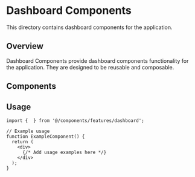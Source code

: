 # Dashboard Components

This directory contains dashboard components for the application.

## Overview

Dashboard Components provide dashboard components functionality for the application. They are designed to be reusable and composable.

## Components



## Usage

```tsx
import {  } from '@/components/features/dashboard';

// Example usage
function ExampleComponent() {
  return (
    <div>
      {/* Add usage examples here */}
    </div>
  );
}
```
